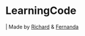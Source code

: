 # LearningCode
| Made by [Richard](https://github.dev/RDEsley) & [Fernanda](https://github.dev/FeMeNiKi)